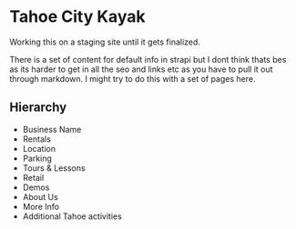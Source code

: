 # Tahoe City Kayak

Working this on a staging site until it gets finalized.

There is a set of content for default info in strapi but I dont think thats bes as its harder to get in all the seo and links etc as you have to pull it out through markdown. I might try to do this with a set of pages here.

## Hierarchy

- Business Name
- Rentals
- Location
- Parking
- Tours & Lessons
- Retail
- Demos
- About Us
- More Info
- Additional Tahoe activities
